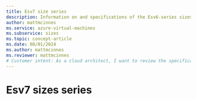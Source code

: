 ```yaml
---
title: Esv7 size series
description: Information on and specifications of the Esv6-series sizes
author: mattmcinnes
ms.service: azure-virtual-machines
ms.subservice: sizes
ms.topic: concept-article
ms.date: 08/01/2024
ms.author: mattmcinnes
ms.reviewer: mattmcinnes
# Customer intent: As a cloud architect, I want to review the specifications and feature support of various Esv6-series virtual machine sizes, so that I can select the most appropriate size for my workloads and optimize performance in the cloud environment.
---
```


# Esv7 sizes series 

